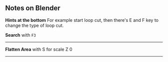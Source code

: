 Notes on Blender  
---  

 **Hints at the bottom** For example start loop cut, then there's E and F key to change the type of loop cut.

**Search** with `F3`

---

**Flatten Area** with S for scale Z 0

---

